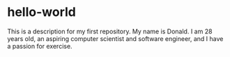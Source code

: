 # hello-world
This is a description for my first repository.
My name is Donald. I am 28 years old, an aspiring computer scientist and software engineer, and I have a passion for exercise.
